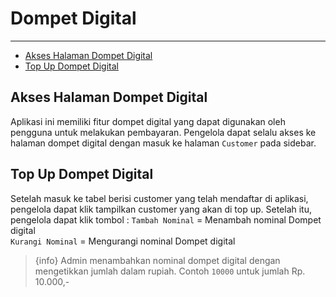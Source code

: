 # Dompet Digital

---

- [Akses Halaman Dompet Digital](#section-8)
- [Top Up Dompet Digital](#section-9)


<a name="section-8"></a>
## Akses Halaman Dompet Digital
Aplikasi ini memiliki fitur dompet digital yang dapat digunakan oleh pengguna untuk melakukan pembayaran. Pengelola dapat selalu akses ke halaman dompet digital dengan masuk ke halaman `Customer` pada sidebar.

<a name="section-9"></a>
## Top Up Dompet Digital
Setelah masuk ke tabel berisi customer yang telah mendaftar di aplikasi, pengelola dapat klik tampilkan customer yang akan di top up. Setelah itu, pengelola dapat klik tombol :
`Tambah Nominal` = Menambah nominal Dompet digital <br>
`Kurangi Nominal` = Mengurangi nominal Dompet digital

> {info} Admin menambahkan nominal dompet digital dengan mengetikkan jumlah dalam rupiah. Contoh `10000` untuk jumlah Rp. 10.000,-